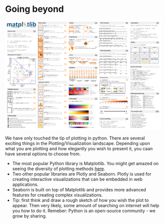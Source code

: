 # Going beyond

![cheatsheet](./matplotlib_cheatsheet.png)

We have only touched the tip of plotting in python. There are several exciting things in the Plotting/Visualization landscape. Depending upon what you are plotting and how elegantly you wish to present it, you caan have several options to choose from.
* The most popular Python library is Matplotlib. You might get amazed on seeing the diversity of plotting methods [here](https://matplotlib.org/cheatsheets/).
* Two other popular libraries are Plotly and Seaborn. Plotly is used for creating interactive visualizations that can be embedded in web applications.
* Seaborn is built on top of Matplotlib and provides more advanced features for creating complex visualizations.
* Tip: first think and draw a rough sketch of how you wish the plot to appear. Then very likely, some amount of searching on internet will help you how to do it. Remeber: Python is an open-source community - we grow by sharing.
